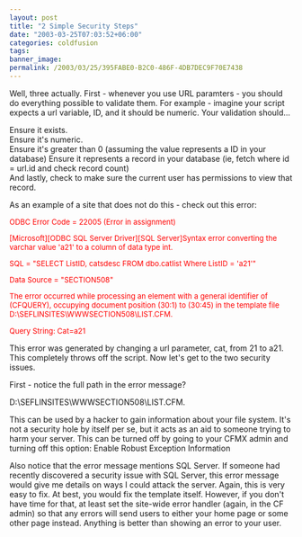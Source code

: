 ```yaml
---
layout: post
title: "2 Simple Security Steps"
date: "2003-03-25T07:03:52+06:00"
categories: coldfusion 
tags: 
banner_image: 
permalink: /2003/03/25/395FABE0-B2C0-486F-4DB7DEC9F70E7438
---
```


Well, three actually. First - whenever you use URL paramters - you should do everything possible to validate them. For example - imagine your script expects a url variable, ID, and it should be numeric. Your validation should...

Ensure it exists.<br>
Ensure it's numeric.<br>
Ensure it's greater than 0 (assuming the value represents a ID in your database)
Ensure it represents a record in your database (ie, fetch where id = url.id and check record count)<br>
And lastly, check to make sure the current user has permissions to view that record.

As an example of a site that does not do this - check out this error:

<font size="-1" color="red">
ODBC Error Code = 22005 (Error in assignment)<br>

[Microsoft][ODBC SQL Server Driver][SQL Server]Syntax error converting the varchar value 'a21' to a column of data type int.

SQL = "SELECT ListID, catsdesc FROM dbo.catlist Where ListID = 'a21'"

Data Source = "SECTION508"

The error occurred while processing an element with a general identifier of (CFQUERY), occupying document position (30:1) to (30:45) in the template file D:\SEFLINSITES\WWWSECTION508\LIST.CFM.

Query String: Cat=a21
</font>

This error was generated by changing a url parameter, cat, from 21 to a21. This completely throws off the script. Now let's get to the two security issues.

First - notice the full path in the error message?

D:\SEFLINSITES\WWWSECTION508\LIST.CFM.

This can be used by a hacker to gain information about your file system. It's not a security hole by itself per se, but it acts as an aid to someone trying to harm your server. This can be turned off by going to your CFMX admin and turning off this option: Enable Robust Exception Information 

Also notice that the error message mentions SQL Server. If someone had recently discovered a security issue with SQL Server, this error message would give me details on ways I could attack the server. Again, this is very easy to fix. At best, you would fix the template itself. However, if you don't have time for that, at least set the site-wide error handler (again, in the CF admin) so that any errors will send users to either your home page or some other page instead. Anything is better than showing an error to your user.